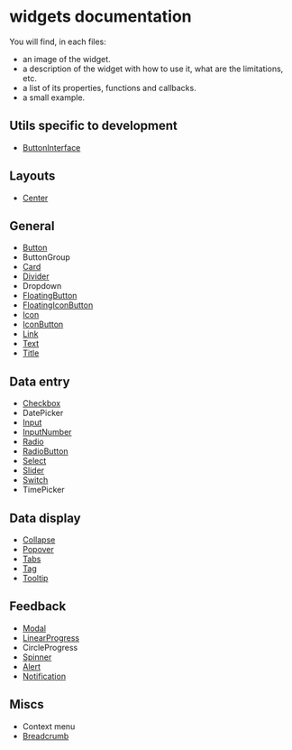 # widgets documentation
You will find, in each files:
- an image of the widget.
- a description of the widget with how to use it, what are the limitations, etc.
- a list of its properties, functions and callbacks.
- a small example.

## Utils specific to development
- [ButtonInterface](widgets/button-interface.md)

## Layouts
- [Center](widgets/center.md)

## General
- [Button](widgets/button.md)
- ButtonGroup
- [Card](widgets/card.md)
- [Divider](widgets/divider.md)
- Dropdown
- [FloatingButton](widgets/floating-button.md)
- [FloatingIconButton](widgets/floating-icon-button.md)
- [Icon](widgets/icon.md)
- [IconButton](widgets/icon-button.md)
- [Link](widgets/link.md)
- [Text](widgets/text.md)
- [Title](widgets/title.md)

## Data entry
- [Checkbox](widgets/checkbox.md)
- DatePicker
- [Input](widgets/input.md)
- [InputNumber](widgets/input-number.md)
- [Radio](widgets/radio.md)
- [RadioButton](widgets/radio-button.md)
- [Select](widgets/select.md)
- [Slider](widgets/slider.md)
- [Switch](widgets/switch.md)
- TimePicker

## Data display
- [Collapse](widgets/collapse.md)
- [Popover](widgets/popover.md)
- [Tabs](widgets/tabs.md)
- [Tag](widgets/tag.md)
- [Tooltip](widgets/tooltip.md)

## Feedback
- [Modal](widgets/modal.md)
- [LinearProgress](widgets/linear-progress.md)
- CircleProgress
- [Spinner](widgets/spinner.md)
- [Alert](widgets/alert.md)
- [Notification](widgets/notification.md)

## Miscs
- Context menu
- [Breadcrumb](widgets/breadcrumb.md)